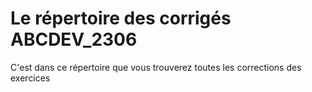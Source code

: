 # Le répertoire des corrigés ABCDEV_2306

C'est dans ce répertoire que vous trouverez toutes les corrections des exercices 